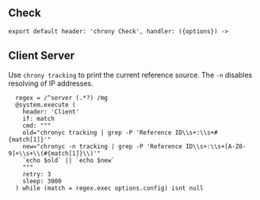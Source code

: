 
## Check

    export default header: 'chrony Check', handler: ({options}) ->

## Client Server

Use `chrony tracking` to print the current reference source. The `-n` disables
resolving of IP addresses.

      regex = /^server (.*?) /mg
      @system.execute (
        header: 'Client'
        if: match
        cmd: """
        old="chronyc tracking | grep -P 'Reference ID\\s+:\\s+#{match[1]}'"
        new="chronyc -n tracking | grep -P 'Reference ID\\s+:\\s+[A-Z0-9]+\\s+\\(#{match[1]}\\)'"
        `echo $old` || `echo $new`
        """
        retry: 3
        sleep: 3000
      ) while (match = regex.exec options.config) isnt null
